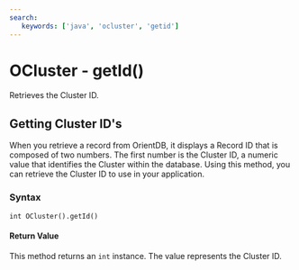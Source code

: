 ```yaml
---
search:
   keywords: ['java', 'ocluster', 'getid']
---
```


# OCluster - getId()

Retrieves the Cluster ID.

## Getting Cluster ID's

When you retrieve a record from OrientDB, it displays a Record ID that is composed of two numbers.  The first number is the Cluster ID, a numeric value that identifies the Cluster within the database.  Using this method, you can retrieve the Cluster ID to use in your application.

### Syntax

```
int OCluster().getId()
```

#### Return Value

This method returns an `int` instance.  The value represents the Cluster ID.





